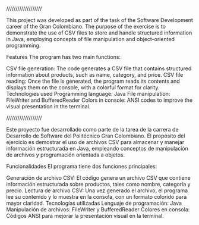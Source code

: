 ///////////////////

This project was developed as part of the task of the Software Development career of the Gran Colombiano. The purpose of the exercise is to demonstrate the use of CSV files to store and handle structured information in Java, employing concepts of file manipulation and object-oriented programming.

Features The program has two main functions:

CSV file generation: The code generates a CSV file that contains structured information about products, such as name, category, and price. CSV file reading: Once the file is generated, the program reads its contents and displays them on the console, with a colorful format for clarity. Technologies used Programming language: Java File manipulation: FileWriter and BufferedReader Colors in console: ANSI codes to improve the visual presentation in the terminal.

///////////////////

Este proyecto fue desarrollado como parte de la tarea de la carrera de Desarrollo de Software del Politécnico Gran Colombiano. El propósito del ejercicio es demostrar el uso de archivos CSV para almacenar y manejar información estructurada en Java, empleando conceptos de manipulación de archivos y programación orientada a objetos.

Funcionalidades
El programa tiene dos funciones principales:

Generación de archivo CSV: El código genera un archivo CSV que contiene información estructurada sobre productos, tales como nombre, categoría y precio.
Lectura de archivo CSV: Una vez generado el archivo, el programa lee su contenido y lo muestra en la consola, con un formato colorido para mayor claridad.
Tecnologías utilizadas
Lenguaje de programación: Java
Manipulación de archivos: FileWriter y BufferedReader
Colores en consola: Códigos ANSI para mejorar la presentación visual en la terminal.
